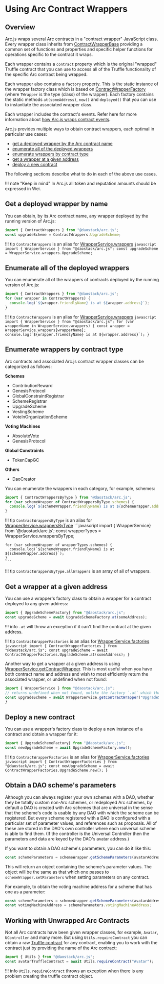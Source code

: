 # Using Arc Contract Wrappers

## Overview

Arc.js wraps several Arc contracts in a "contract wrapper" JavaScript class.  Every wrapper class inherits from [ContractWrapperBase](api/classes/ContractWrapperBase) providing a common set of functions and properties and specific helper functions for operations specific to the contract it wraps.

Each wrapper contains a `contract` property which is the original "wrapped" Truffle contract that you can use to access all of the Truffle functionality of the specific Arc contract being wrapped.

Each wrapper also contains a `factory` property.  This is the static instance of the wrapper factory class which is based on [ContractWrapperFactory<TWrapper>](api/classes/ContractWrapperFactory) (where `TWrapper` is the type (class) of the wrapper).  Each factory contains the static methods `at(someAddress)`, `new()` and `deployed()` that you can use to instantiate the associated wrapper class.

Each wrapper includes the contract's events.  Refer here for more information about [how Arc.js wraps contract events](Events).

Arc.js provides multiple ways to obtain contract wrappers, each optimal in particular use cases:

* [get a deployed wrapper by the Arc contract name](Home/#get-a-deployed-wrapper-by-name)
* [enumerate all of the deployed wrappers](Home/#enumerate-all-of-the-deployed-wrappers)
* [enumerate wrappers by contract type](Home/#enumerate-wrappers-by-contract-type)
* [get a wrapper at a given address](Home/#get-a-wrapper-at-a-given-address)
* [deploy a new contract](Home/#deploy-a-new-contract)

The following sections describe what to do in each of the above use cases.

!!! note "Keep in mind"
    In Arc.js all token and reputation amounts should be expressed in Wei.

## Get a deployed wrapper by name

You can obtain, by its Arc contract name, any wrapper deployed by the running version of Arc.js:

```javascript
import { ContractWrappers } from "@daostack/arc.js";
const upgradeScheme = ContractWrappers.UpgradeScheme;
```

!!! tip
    `ContractWrappers` is an alias for [WrapperService.wrappers](api/classes/WrapperService/#wrappers)
    ```javascript
    import { WrapperService } from "@daostack/arc.js";
    const upgradeScheme = WrapperService.wrappers.UpgradeScheme;
    ```

## Enumerate all of the deployed wrappers

You can enumerate all of the wrappers of contracts deployed by the running version of Arc.js:

```javascript
import { ContractWrappers } from "@daostack/arc.js";
for (var wrapper in ContractWrappers) {
  console.log(`${wrapper.friendlyName} is at ${wrapper.address}`);
}
```

!!! tip
    `ContractWrappers` is an alias for [WrapperService.wrappers](api/classes/WrapperService/#wrappers)
    ```javascript
    import { WrapperService } from "@daostack/arc.js";
    for (var wrapperName in WrapperService.wrappers) {
      const wrapper = WrapperService.wrappers[wrapperName];
      console.log(`${wrapper.friendlyName} is at ${wrapper.address}`);
    }
    ```

<a name="wrappersByContractType"></a>
## Enumerate wrappers by contract type

Arc contracts and associated Arc.js contract wrapper classes can be categorized as follows:

**Schemes**

* ContributionReward
* GenesisProtocol
* GlobalConstraintRegistrar
* SchemeRegistrar
* UpgradeScheme
* VestingScheme
* VoteInOrganizationScheme

**Voting Machines**

* AbsoluteVote
* GenesisProtocol

**Global Constraints**

* TokenCapGC

**Others**

* DaoCreator

You can enumerate the wrappers in each category, for example, schemes:

```javascript
import { ContractWrappersByType } from "@daostack/arc.js";
for (var schemeWrapper of ContractWrappersByType.schemes) {
  console.log(`${schemeWrapper.friendlyName} is at ${schemeWrapper.address}`);
}
```

!!! tip
    `ContractWrappersByType` is an alias for [WrapperService.wrappersByType](api/classes/WrapperService/#wrappersByType)
    ```javascript
    import { WrapperService} from '@daostack/arc.js';
    const wrapperTypes = WrapperService.wrappersByType;

    for (var schemeWrapper of wrapperTypes.schemes) {
      console.log(`${schemeWrapper.friendlyName} is at ${schemeWrapper.address}`);
    }
    ```

!!! tip
    `ContractWrappersByType.allWrappers` is an array of all of wrappers.

## Get a wrapper at a given address

You can use a wrapper's factory class to obtain a wrapper for a contract deployed to any given address:

```javascript
import { UpgradeSchemeFactory} from "@daostack/arc.js";
const upgradeScheme = await UpgradeSchemeFactory.at(someAddress);
```

!!! info
    `.at` will throw an exception if it can't find the contract at the given address.

!!! tip
    `ContractWrapperFactories` is an alias for [WrapperService.factories](api/classes/WrapperService/#factories)
    ```javascript
    import { ContractWrapperFactories } from "@daostack/arc.js";
    const upgradeScheme = await ContractWrapperFactories.UpgradeScheme.at(someAddress);
    }
    ```

Another way to get a wrapper at a given address is using [WrapperService.getContractWrapper](api/classes/WrapperService/#getContractWrapper).  This is most useful when you have both contract name
and address and wish to most efficiently return the associated wrapper, or undefined when not found:

```javascript
import { WrapperService } from "@daostack/arc.js";
// returns undefined when not found, unlike the factory `.at` which throws an exception 
const upgradeScheme = await WrapperService.getContractWrapper("UpgradeScheme", someAddress);
}
```

## Deploy a new contract

You can use a wrapper's factory class to deploy a new instance of a contract and obtain a wrapper for it:

```javascript
import { UpgradeSchemeFactory} from "@daostack/arc.js";
const newUpgradeScheme = await UpgradeSchemeFactory.new();
```

!!! tip
    `ContractWrapperFactories` is an alias for [WrapperService.factories](api/classes/WrapperService/#factories)
    ```javascript
    import { ContractWrapperFactories } from "@daostack/arc.js";
    const newUpgradeScheme = await ContractWrapperFactories.UpgradeScheme.new();
    }
    ```

## Obtain a DAO scheme's parameters

Although you can always register your own schemes with a DAO, whether they be totally custom non-Arc schemes, or redeployed Arc schemes, by default a DAO is created with Arc schemes that are universal in the sense that the scheme's code is usable by any DAO with which the scheme can be registered.  But every scheme registered with a DAO is configured with a particular set of parameter values, and references such as proposals. All of these are stored in the DAO's own controller where each universal scheme is able to find them.  (If the controller is the Universal Controller then the parameters and data are keyed by the DAO's avatar address.)

If you want to obtain a DAO scheme's parameters, you can do it like this:

```javascript
const schemeParameters = schemeWrapper.getSchemeParameters(avatarAddress);
```

This will return an object containing the scheme's parameter values.  The object will be the same as that which one passes to `schemeWrapper.setParameters` when setting parameters on any contract.

For example, to obtain the voting machine address for a scheme that has one as a parameter:

```javascript
const schemeParameters = schemeWrapper.getSchemeParameters(avatarAddress);
const votingMachineAddress = schemeParameters.votingMachineAddress;
```

## Working with Unwrapped Arc Contracts

Not all Arc contracts have been given wrapper classes, for example, `Avatar`, `UController` and many more.  But using `Utils.requireContract` you can obtain a raw [Truffle contract](https://github.com/trufflesuite/truffle-contract) for any contract, enabling you to work with the contract just by providing the name of the Arc contract:

```javascript
import { Utils } from "@daostack/arc.js";
const avatarTruffleContract = await Utils.requireContract("Avatar");
```

!!! info
    `Utils.requireContract` throws an exception when there is any problem creating the truffle contract object.
